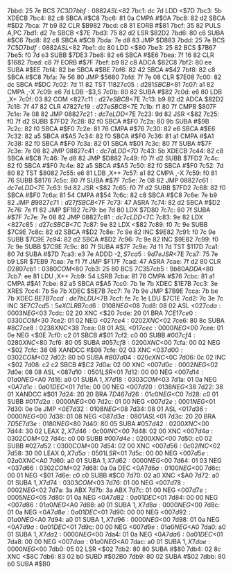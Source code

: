7bbd: 25 7e     BCS    $7C3D
7bbf: 08 82     ASL    <$82
7bc1: dc 7d     LDD    <$7D
7bc3: 5b        XDECB
7bc4: 82 c8     SBCA   #$C8
7bc6: 81 0a     CMPA   #$0A
7bc8: 82 d2     SBCA   #$D2
7bca: 7f b9 82  CLR    $B982
7bcd: c8 81     EORB   #$81
7bcf: 35 82     PULS   A,PC
7bd1: d2 7e     SBCB   <$7E
7bd3: 75 82 d2  LSR    $82D2
7bd6: 80 c6     SUBA   #$C6
7bd8: 82 c8     SBCA   #$C8
7bda: 7e d8 83  JMP    $D883
7bdd: 25 7e     BCS    $7C5D
7bdf: 08 82     ASL    <$82
7be1: dc 80     LDD    <$80
7be3: 25 82     BCS    $7B67
7be5: f0 7d e3  SUBB   $7DE3
7be8: 82 e6     SBCA   #$E6
7bea: 7f 16 82  CLR    $1682
7bed: c8 7f     EORB   #$7F
7bef: b9 82 c8  ADCA   $82C8
7bf2: 80 ee     SUBA   #$EE
7bf4: 82 be     SBCA   #$BE
7bf6: 82 42     SBCA   #$42
7bf8: 82 c8     SBCA   #$C8
7bfa: 7e 56 80  JMP    $5680
7bfd: 7f 7e 08  CLR    $7E08
7c00: 82 dc     SBCA   #$DC
7c02: 7d 11 82  TST    $1182
7c05: d2 81     SBCB   <$81
7c07: a1 82     CMPA   ,-X
7c09: e6 7d     LDB    -$3,S
7c0b: 80 82     SUBA   #$82
7c0d: e6 80     LDB    ,X+
7c0f: 03 82     COM    <$82
7c11: d2 7e     SBCB   <$7E
7c13: b9 82 d2  ADCA   $82D2
7c16: 7f 47 82  CLR    $4782
7c19: d2 7e     SBCB   <$7E
7c1b: f1 80 7f  CMPB   $807F
7c1e: 7e 08 82  JMP    $0882
7c21: dc 7e     LDD    <$7E
7c23: 9d 82     JSR    <$82
7c25: f0 7f d2  SUBB   $7FD2
7c28: 82 f0     SBCA   #$F0
7c2a: 80 9b     SUBA   #$9B
7c2c: 82 f0     SBCA   #$F0
7c2e: 81 76     CMPA   #$76
7c30: 82 e6     SBCA   #$E6
7c32: 82 a5     SBCA   #$A5
7c34: 82 f0     SBCA   #$F0
7c36: 81 a1     CMPA   #$A1
7c38: 82 f0     SBCA   #$F0
7c3a: 82 01     SBCA   #$01
7c3c: 80 7f     SUBA   #$7F
7c3e: 7e 08 82  JMP    $0882
7c41: dc 7d     LDD    <$7D
7c43: 5b        XDECB
7c44: 82 c8     SBCA   #$C8
7c46: 7e d8 82  JMP    $D882
7c49: f0 7f d2  SUBB   $7FD2
7c4c: 82 f0     SBCA   #$F0
7c4e: 82 a5     SBCA   #$A5
7c50: 82 f0     SBCA   #$F0
7c52: 7d 80 82  TST    $8082
7c55: e6 81     LDB    ,X++
7c57: a1 82     CMPA   ,-X
7c59: f0 81 76  SUBB   $8176
7c5c: 80 7f     SUBA   #$7F
7c5e: 7e 08 82  JMP    $0882
7c61: dc 7e     LDD    <$7E
7c63: 9d 82     JSR    <$82
7c65: f0 7f d2  SUBB   $7FD2
7c68: 82 f0     SBCA   #$F0
7c6a: 81 54     CMPA   #$54
7c6c: 82 c8     SBCA   #$C8
7c6e: 7e b9 82  JMP    $B982
7c71: d2 7f     SBCB   <$7F
7c73: 47        ASRA
7c74: 82 d2     SBCA   #$D2
7c76: 7e f1 82  JMP    $F182
7c79: be 7d 80  LDX    $7D80
7c7c: 80 7f     SUBA   #$7F
7c7e: 7e 08 82  JMP    $0882
7c81: dc 7c     LDD    <$7C
7c83: 9e 82     LDX    <$82
7c85: d2 7c     SBCB   <$7C
7c87: 9e 82     LDX    <$82
7c89: f0 7c 9e  SUBB   $7C9E
7c8c: 82 d2     SBCA   #$D2
7c8e: 7c 9e 82  INC    $9E82
7c91: f0 7c 9e  SUBB   $7C9E
7c94: 82 d2     SBCA   #$D2
7c96: 7c 9e 82  INC    $9E82
7c99: f0 7c 9e  SUBB   $7C9E
7c9c: 80 7f     SUBA   #$7F
7c9e: 7d 11 7d  TST    $117D
7ca1: 80 7d     SUBA   #$7D
7ca3: e3 7e     ADDD   -$2,S
7ca5: 9d 7e     JSR    <$7E
7ca7: 75 7e b9  LSR    $7EB9
7caa: 7e f1 7f  JMP    $F17F
7cad: 47        ASRA
7cae: 7f d2 80  CLR    $D280
7cb1: 03 80     COM    <$80
7cb3: 25 80     BCS    $7C35
7cb5: 9b 80     ADDA   <$80
7cb7: ee 81     LDU    ,X++
7cb9: 54        LSRB
7cba: 81 76     CMPA   #$76
7cbc: 81 a1     CMPA   #$A1
7cbe: 82 a5     SBCA   #$A5
7cc0: 7b 1e 7b  XDEC   $1E7B
7cc3: 3e        XRES
7cc4: 7b 5e 7b  XDEC   $5E7B
7cc7: 7e 7b 9e  JMP    $7B9E
7cca: 7b be 7b  XDEC   $BE7B
7ccd: de 7b     LDU    <$7B
7ccf: fe 7c 1e  LDU    $7C1E
7cd2: 7c 3e 7c  INC    $3E7C
7cd5: 5e        XCLRB
7cd6: 01 08     NEG    <$08
7cd8: 08 02     ASL    <$02
7cda: 00 03     NEG    <$03
7cdc: 02 20     XNC    <$20
7cde: 20 01     BRA    $7CE1
7ce0: 03 30     COM    <$30
7ce2: 01 02     NEG    <$02
7ce4: 02 02     XNC    <$02
7ce6: 80 8c     SUBA   #$8C
7ce8: 02 38     XNC    <$38
7cea: 08 01     ASL    <$01
7cec: 00 00     NEG    <$00
7cee: 01 0e     NEG    <$0E
7cf0: c2 01     SBCB   #$01
7cf2: c0 00     SUBB   #$00
7cf4: 02 80     XNC    <$80
7cf6: 80 05     SUBA   #$05
7cf8: 02 00     XNC    <$00
7cfa: 00 02     NEG    <$02
7cfc: 38 08     XANDCC #$08
7cfe: 02 03     XNC    <$03
7d00: 03 02     COM    <$02
7d02: 80 b0     SUBA   #$B0
7d04: 02 0c     XNC    <$0C
7d06: 0c 02     INC    <$02
7d08: c2 c2     SBCB   #$C2
7d0a: 02 00     XNC    <$00
7d0c: 00 02     NEG    <$02
7d0e: 08 08     ASL    <$08
7d10: 05 01     LSR    <$01
7d12: 00 00     NEG    <$00
7d14: 01 a0     NEG    <$A0
7d16: a0 01     SUBA   $1,X
7d18: 03 03     COM    <$03
7d1a: 01 0a     NEG    <$0A
7d1c: 0a 01     DEC    <$01
7d1e: 00 00     NEG    <$00
7d20: 01 38     NEG    <$38
7d22: 38 01     XANDCC #$01
7d24: 20 20     BRA    $7D46
7d26: 01 c0     NEG    <$C0
7d28: c0 01     SUBB   #$01
7d2a: 00 00     NEG    <$00
7d2c: 01 00     NEG    <$00
7d2e: 00 01     NEG    <$01
7d30: 0e 0e     JMP    <$0E
7d32: 01 08     NEG    <$08
7d34: 08 01     ASL    <$01
7d36: 00 00     NEG    <$00
7d38: 01 08     NEG    <$08
7d3a: 08 01     ASL    <$01
7d3c: 20 20     BRA    $7D5E
7d3e: 01 80     NEG    <$80
7d40: 80 05     SUBA   #$05
7d42: 02 00     XNC    <$00
7d44: 30 02     LEAX   $2,X
7d46: 0c 00     INC    <$00
7d48: 02 00     XNC    <$00
7d4a: 03 02     COM    <$02
7d4c: c0 00     SUBB   #$00
7d4e: 02 00     XNC    <$00
7d50: c0 02     SUBB   #$02
7d52: 03 00     COM    <$00
7d54: 02 00     XNC    <$00
7d56: 0c 02     INC    <$02
7d58: 30 00     LEAX   $0,X
7d5a: 05 01     LSR    <$01
7d5c: 00 00     NEG    <$00
7d5e: 02 a0     XNC    <$A0
7d60: a0 01     SUBA   $1,X
7d62: 00 00     NEG    <$00
7d64: 01 03     NEG    <$03
7d66: 03 02     COM    <$02
7d68: 0a 0a     DEC    <$0A
7d6a: 01 00     NEG    <$00
7d6c: 00 01     NEG    <$01
7d6e: c0 c0     SUBB   #$C0
7d70: 02 a0     XNC    <$A0
7d72: a0 01     SUBA   $1,X
7d74: 03 03     COM    <$03
7d76: 01 00     NEG    <$00
7d78: 00 02     NEG    <$02
7d7a: 3a        ABX
7d7b: 3a        ABX
7d7c: 01 00     NEG    <$00
7d7e: 00 05     NEG    <$05
7d80: 01 0a     NEG    <$0A
7d82: 0a 01     DEC    <$01
7d84: 00 00     NEG    <$00
7d86: 01 a0     NEG    <$A0
7d88: a0 01     SUBA   $1,X
7d8a: 00 00     NEG    <$00
7d8c: 01 0a     NEG    <$0A
7d8e: 0a 01     DEC    <$01
7d90: 00 00     NEG    <$00
7d92: 01 a0     NEG    <$A0
7d94: a0 01     SUBA   $1,X
7d96: 00 00     NEG    <$00
7d98: 01 0a     NEG    <$0A
7d9a: 0a 01     DEC    <$01
7d9c: 00 00     NEG    <$00
7d9e: 01 a0     NEG    <$A0
7da0: a0 01     SUBA   $1,X
7da2: 00 00     NEG    <$00
7da4: 01 0a     NEG    <$0A
7da6: 0a 01     DEC    <$01
7da8: 00 00     NEG    <$00
7daa: 01 a0     NEG    <$A0
7dac: a0 01     SUBA   $1,X
7dae: 00 00     NEG    <$00
7db0: 05 02     LSR    <$02
7db2: 80 80     SUBA   #$80
7db4: 02 8c     XNC    <$8C
7db6: 83 02 b0  SUBD   #$02B0
7db9: 80 02     SUBA   #$02
7dbb: 80 b0     SUBA   #$B0
